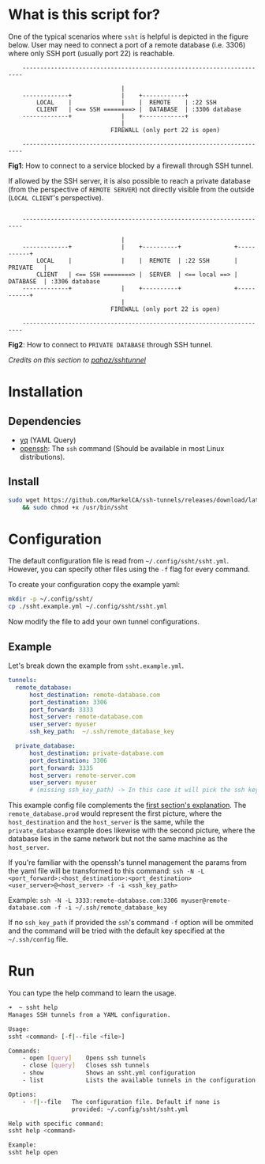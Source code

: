 # What is this script for?
One of the typical scenarios where ``ssht`` is helpful is depicted in the figure below. User may need to connect a port of a remote database (i.e. 3306) where only SSH port (usually port 22) is reachable.

```
    ----------------------------------------------------------------------

                                |
    -------------+              |    +------------+
        LOCAL    |              |    |  REMOTE    | :22 SSH
        CLIENT   | <== SSH ========> |  DATABASE  | :3306 database
    -------------+              |    +------------+
                                |
                             FIREWALL (only port 22 is open)

    ----------------------------------------------------------------------
```
**Fig1**: How to connect to a service blocked by a firewall through SSH tunnel.

If allowed by the SSH server, it is also possible to reach a private database (from the perspective of ``REMOTE SERVER``) not directly visible from the outside (``LOCAL CLIENT``'s perspective). 
```

    ----------------------------------------------------------------------

                                |
    -------------+              |    +----------+               +-----------+
        LOCAL    |              |    |  REMOTE  | :22 SSH       | PRIVATE   |
        CLIENT   | <== SSH ========> |  SERVER  | <== local ==> | DATABASE  | :3306 database
    -------------+              |    +----------+               +-----------+
                                |
                             FIREWALL (only port 22 is open)

    ----------------------------------------------------------------------
```
**Fig2**: How to connect to ``PRIVATE DATABASE`` through SSH tunnel.

*Credits on this section to [pahaz/sshtunnel](https://github.com/pahaz/sshtunnel)*
# Installation
## Dependencies
- [yq](https://github.com/mikefarah/yq) (YAML Query)
- [openssh](https://www.openssh.com): The `ssh` command (Should be available in most Linux distributions).

## Install
```bash
sudo wget https://github.com/MarkelCA/ssh-tunnels/releases/download/latest/ssht -O /usr/bin/ssht \
    && sudo chmod +x /usr/bin/ssht
```

# Configuration
The default configuration file is read from `~/.config/ssht/ssht.yml`. However, you can specify other files using the `-f` flag for every command.

To create your configuration copy the example yaml:
```bash
mkdir -p ~/.config/ssht/
cp ./ssht.example.yml ~/.config/ssht/ssht.yml
```
Now modify the file to add your own tunnel configurations.

## Example
Let's break down the example from `ssht.example.yml`.

```yml
tunnels:
  remote_database:
      host_destination: remote-database.com
      port_destination: 3306
      port_forward: 3333
      host_server: remote-database.com
      user_server: myuser
      ssh_key_path:  ~/.ssh/remote_database_key

  private_database:
      host_destination: private-database.com
      port_destination: 3306
      port_forward: 3335
      host_server: remote-server.com
      user_server: myuser
      # (missing ssh_key_path) -> In this case it will pick the ssh key from the ~/.ssh/config file
```

This example config file complements the [first section's explanation](https://github.com/MarkelCA/ssh-tunnels/tree/master#what-is-this-script-for). The `remote_database.prod` would represent the first picture, where the `host_destination` and the `host_server` is the same, while the `private_database` example does likewise with the second picture, where the database lies in the same network but not the same machine as the `host_server`.

If you're familiar with the openssh's tunnel management the params from the yaml file will be transformed to this command:
`ssh -N -L <port_forward>:<host_destination>:<port_destination> <user_server>@<host_server> -f -i <ssh_key_path>`

Example:
`ssh -N -L 3333:remote-database.com:3306 myuser@remote-database.com -f -i ~/.ssh/remote_database_key`

If no `ssh_key_path` if provided the `ssh`'s command `-f` option will be ommited and the command will be tried with the default key specified at the `~/.ssh/config` file.



# Run
You can type the help command to learn the usage.
```bash
➜  ~ ssht help
Manages SSH tunnels from a YAML configuration.

Usage:
ssht <command> [-f|--file <file>]

Commands:
    - open [query]    Opens ssh tunnels
    - close [query]   Closes ssh tunnels
    - show            Shows an ssht.yml configuration
    - list            Lists the available tunnels in the configuration

Options:
    - -f|--file   The configuration file. Default if none is
                  provided: ~/.config/ssht/ssht.yml

Help with specific command:
ssht help <command>

Example:
ssht help open
```
